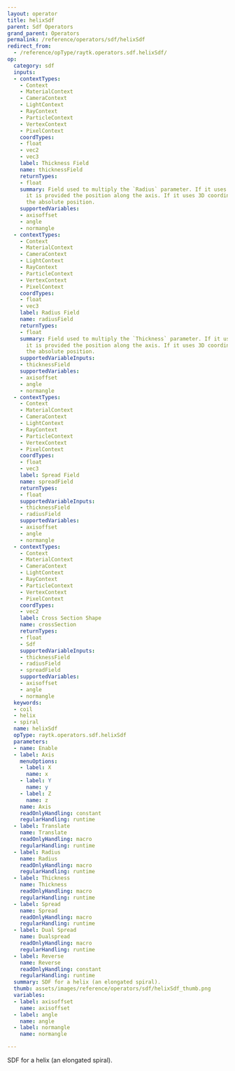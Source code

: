 ```yaml
---
layout: operator
title: helixSdf
parent: Sdf Operators
grand_parent: Operators
permalink: /reference/operators/sdf/helixSdf
redirect_from:
  - /reference/opType/raytk.operators.sdf.helixSdf/
op:
  category: sdf
  inputs:
  - contextTypes:
    - Context
    - MaterialContext
    - CameraContext
    - LightContext
    - RayContext
    - ParticleContext
    - VertexContext
    - PixelContext
    coordTypes:
    - float
    - vec2
    - vec3
    label: Thickness Field
    name: thicknessField
    returnTypes:
    - float
    summary: Field used to multiply the `Radius` parameter. If it uses 1D coordinates,
      it is provided the position along the axis. If it uses 3D coordinates, it uses
      the absolute position.
    supportedVariables:
    - axisoffset
    - angle
    - normangle
  - contextTypes:
    - Context
    - MaterialContext
    - CameraContext
    - LightContext
    - RayContext
    - ParticleContext
    - VertexContext
    - PixelContext
    coordTypes:
    - float
    - vec3
    label: Radius Field
    name: radiusField
    returnTypes:
    - float
    summary: Field used to multiply the `Thickness` parameter. If it uses 1D coordinates,
      it is provided the position along the axis. If it uses 3D coordinates, it uses
      the absolute position.
    supportedVariableInputs:
    - thicknessField
    supportedVariables:
    - axisoffset
    - angle
    - normangle
  - contextTypes:
    - Context
    - MaterialContext
    - CameraContext
    - LightContext
    - RayContext
    - ParticleContext
    - VertexContext
    - PixelContext
    coordTypes:
    - float
    - vec3
    label: Spread Field
    name: spreadField
    returnTypes:
    - float
    supportedVariableInputs:
    - thicknessField
    - radiusField
    supportedVariables:
    - axisoffset
    - angle
    - normangle
  - contextTypes:
    - Context
    - MaterialContext
    - CameraContext
    - LightContext
    - RayContext
    - ParticleContext
    - VertexContext
    - PixelContext
    coordTypes:
    - vec2
    label: Cross Section Shape
    name: crossSection
    returnTypes:
    - float
    - Sdf
    supportedVariableInputs:
    - thicknessField
    - radiusField
    - spreadField
    supportedVariables:
    - axisoffset
    - angle
    - normangle
  keywords:
  - coil
  - helix
  - spiral
  name: helixSdf
  opType: raytk.operators.sdf.helixSdf
  parameters:
  - name: Enable
  - label: Axis
    menuOptions:
    - label: X
      name: x
    - label: Y
      name: y
    - label: Z
      name: z
    name: Axis
    readOnlyHandling: constant
    regularHandling: runtime
  - label: Translate
    name: Translate
    readOnlyHandling: macro
    regularHandling: runtime
  - label: Radius
    name: Radius
    readOnlyHandling: macro
    regularHandling: runtime
  - label: Thickness
    name: Thickness
    readOnlyHandling: macro
    regularHandling: runtime
  - label: Spread
    name: Spread
    readOnlyHandling: macro
    regularHandling: runtime
  - label: Dual Spread
    name: Dualspread
    readOnlyHandling: macro
    regularHandling: runtime
  - label: Reverse
    name: Reverse
    readOnlyHandling: constant
    regularHandling: runtime
  summary: SDF for a helix (an elongated spiral).
  thumb: assets/images/reference/operators/sdf/helixSdf_thumb.png
  variables:
  - label: axisoffset
    name: axisoffset
  - label: angle
    name: angle
  - label: normangle
    name: normangle

---
```



SDF for a helix (an elongated spiral).